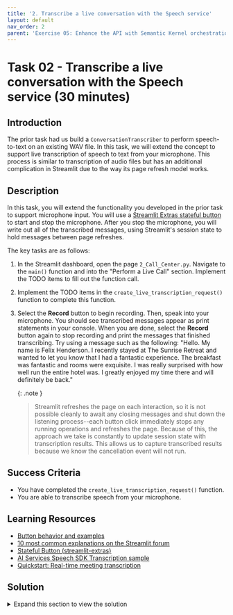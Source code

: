 ```yaml
---
title: '2. Transcribe a live conversation with the Speech service'
layout: default
nav_order: 2
parent: 'Exercise 05: Enhance the API with Semantic Kernel orchestration'
---
```


# Task 02 - Transcribe a live conversation with the Speech service (30 minutes)

## Introduction

The prior task had us build a `ConversationTranscriber` to perform speech-to-text on an existing WAV file. In this task, we will extend the concept to support live transcription of speech to text from your microphone. This process is similar to transcription of audio files but has an additional complication in Streamlit due to the way its page refresh model works.

## Description

In this task, you will extend the functionality you developed in the prior task to support microphone input. You will use a [Streamlit Extras stateful button](https://arnaudmiribel.github.io/streamlit-extras/extras/stateful_button/) to start and stop the microphone. After you stop the microphone, you will write out all of the transcribed messages, using Streamlit's session state to hold messages between page refreshes.

The key tasks are as follows:

1. In the Streamlit dashboard, open the page `2_Call_Center.py`. Navigate to the `main()` function and into the "Perform a Live Call" section. Implement the TODO items to fill out the function call.
2. Implement the TODO items in the `create_live_transcription_request()` function to complete this function.
3. Select the **Record** button to begin recording. Then, speak into your microphone. You should see transcribed messages appear as print statements in your console. When you are done, select the **Record** button again to stop recording and print the messages that finished transcribing. Try using a message such as the following: "Hello. My name is Felix Henderson. I recently stayed at The Sunrise Retreat and wanted to let you know that I had a fantastic experience. The breakfast was fantastic and rooms were exquisite. I was really surprised with how well run the entire hotel was. I greatly enjoyed my time there and will definitely be back."

    {: .note }
    > Streamlit refreshes the page on each interaction, so it is not possible cleanly to await any closing messages and shut down the listening process--each button click immediately stops any running operations and refreshes the page. Because of this, the approach we take is constantly to update session state with transcription results. This allows us to capture transcribed results because we know the cancellation event will not run.

## Success Criteria

- You have completed the `create_live_transcription_request()` function.
- You are able to transcribe speech from your microphone.

## Learning Resources

- [Button behavior and examples](https://docs.streamlit.io/library/advanced-features/button-behavior-and-examples)
- [10 most common explanations on the Streamlit forum](https://blog.streamlit.io/10-most-common-explanations-on-the-streamlit-forum/)
- [Stateful Button (streamlit-extras)](https://arnaudmiribel.github.io/streamlit-extras/extras/stateful_button/)
- [AI Services Speech SDK Transcription sample](https://github.com/Azure-Samples/cognitive-services-speech-sdk/blob/master/samples/python/console/transcription_sample.py)
- [Quickstart: Real-time meeting transcription](https://learn.microsoft.com/azure/ai-services/speech-service/how-to-use-meeting-transcription?pivots=programming-language-python)

## Solution

<details markdown="block">
<summary>Expand this section to view the solution</summary>

- The code to implement the "Perform a Live Call" section in the `main()` function is as follows:

    ```python
    start_recording = stx.button("Record", key="recording_in_progress")
    if start_recording:
        with st.spinner("Transcribing your conversation..."):
            create_live_transcription_request(speech_key, speech_region)

    if 'transcription_results' in st.session_state:
        st.write(st.session_state.transcription_results)
    else:
        print("Nothing in transcription results!")
    ```

- The `create_live_transcription_request()` function uses the Azure AI Services Speech service to accept microphone input and perform speech-to-text transcription. It then returns the transcribed text as a list of utterances after you de-select the **Record** button.
  - The code for the completed `create_live_transcription_request()` function is as follows:

    ```python
    # Creates speech configuration with subscription information
    speech_config = speechsdk.SpeechConfig(subscription=speech_key, region=speech_region)
    speech_config.speech_recognition_language=speech_recognition_language
    transcriber = speechsdk.transcription.ConversationTranscriber(speech_config)

    done = False

    def handle_final_result(evt):
        all_results.append(evt.result.text)
        print(evt.result.text)

    all_results = []

    def stop_cb(evt: speechsdk.SessionEventArgs):
        """callback that signals to stop continuous transcription upon receiving an event `evt`"""
        print('CLOSING {}'.format(evt))
        nonlocal done
        done = True

    # Subscribe to the events fired by the conversation transcriber
    transcriber.transcribed.connect(handle_final_result)
    transcriber.session_started.connect(lambda evt: print('SESSION STARTED: {}'.format(evt)))
    transcriber.session_stopped.connect(lambda evt: print('SESSION STOPPED {}'.format(evt)))
    transcriber.canceled.connect(lambda evt: print('CANCELLED {}'.format(evt)))
    # stop continuous transcription on either session stopped or canceled events
    transcriber.session_stopped.connect(stop_cb)
    transcriber.canceled.connect(stop_cb)

    transcriber.start_transcribing_async()

    # Streamlit refreshes the page on each interaction,
    # so a clean start and stop isn't really possible with button presses.
    # Instead, we're constantly updating transcription results, so that way,
    # when the user clicks the button to stop, we can just stop updating the results.
    # This might not capture the final message, however, if the user stops before
    # we receive the message--we won't be able to call the stop event.
    while not done:
        st.session_state.transcription_results = all_results
        time.sleep(1)

    return
    ```

</details>
